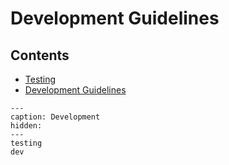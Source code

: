 # Development Guidelines

## Contents

- [Testing](testing.md)
- [Development Guidelines](dev.md)

```{toctree}
---
caption: Development
hidden:
---
testing
dev
```

